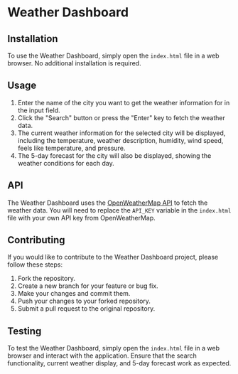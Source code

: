 # Weather Dashboard

## Installation

To use the Weather Dashboard, simply open the `index.html` file in a web browser. No additional installation is required.

## Usage

1. Enter the name of the city you want to get the weather information for in the input field.
2. Click the "Search" button or press the "Enter" key to fetch the weather data.
3. The current weather information for the selected city will be displayed, including the temperature, weather description, humidity, wind speed, feels like temperature, and pressure.
4. The 5-day forecast for the city will also be displayed, showing the weather conditions for each day.

## API

The Weather Dashboard uses the [OpenWeatherMap API](https://openweathermap.org/api) to fetch the weather data. You will need to replace the `API_KEY` variable in the `index.html` file with your own API key from OpenWeatherMap.

## Contributing

If you would like to contribute to the Weather Dashboard project, please follow these steps:

1. Fork the repository.
2. Create a new branch for your feature or bug fix.
3. Make your changes and commit them.
4. Push your changes to your forked repository.
5. Submit a pull request to the original repository.


## Testing

To test the Weather Dashboard, simply open the `index.html` file in a web browser and interact with the application. Ensure that the search functionality, current weather display, and 5-day forecast work as expected.
